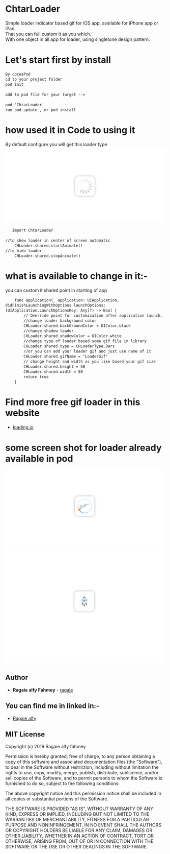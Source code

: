 # ChtarLoader
Simple loader indicator based gif for iOS app, available for iPhone app or iPad.<br />
That you can full custom it as you which.<br />
With one object in all app for loader, using singletone design pattern.<br />

# Let's start first by install 
   ```
   By cocoaPod 
   cd to your project folder 
   pod init
   
   add to pod file for your target --> 
   
   pod 'ChtarLoader'
   run pod update , or pod install
   ```
# how used it in Code to using it 
By default configure you will get this loader type
![Screenshot](https://github.com/ragaie/ChtarLoader/blob/master/ChtarLoader/Screen%20Shot%202019-03-21%20at%2013.37.01.png) 
```
   import ChtarLoader

//to show loader in center of screen automatic 
    CHLoader.shared.startAnimate()
//to hide loader 
    CHLoader.shared.stopAnimate()
```

# what is available to change in it:-
you can custom it shared point in starting of app 

```
    func application(_ application: UIApplication, didFinishLaunchingWithOptions launchOptions:   [UIApplication.LaunchOptionsKey: Any]?) -> Bool {
        // Override point for customization after application launch.
        //change loader background color
        CHLoader.shared.backGroundColor = UIColor.black
        //change shadow loader 
        CHLoader.shared.shadowColor = UIColor.white
        //change type of loader based some gif file in library 
        CHLoader.shared.type = CHLoaderType.Bars
        //or you can add your loader gif and just use name of it 
        CHLoader.shared.gifName = "LoaderGif"
        // change height and width as you like based your gif size
        CHLoader.shared.height = 50
        CHLoader.shared.width = 50
        return true
    }
```
# Find more free gif loader in this website
 - [loading.io](https://loading.io)

# some screen shot for loader already available in pod 

![Screenshot](https://github.com/ragaie/ChtarLoader/blob/master/ChtarLoader/Screen%20Shot%202019-03-21%20at%2013.36.41.png)
![Screenshot](https://github.com/ragaie/ChtarLoader/blob/master/ChtarLoader/Screen%20Shot%202019-03-21%20at%2013.36.16.png)


## Author

* **Ragaie alfy Fahmey**  - [ragaie](https://github.com/ragaie)

## You can find me in linked in:- 
- [Ragaie alfy](www.linkedin.com/in/ragaie-alfy)

## MIT License

Copyright (c) 2019 Ragaie alfy fahmey

Permission is hereby granted, free of charge, to any person obtaining a copy
of this software and associated documentation files (the "Software"), to deal
in the Software without restriction, including without limitation the rights
to use, copy, modify, merge, publish, distribute, sublicense, and/or sell
copies of the Software, and to permit persons to whom the Software is
furnished to do so, subject to the following conditions:

The above copyright notice and this permission notice shall be included in all
copies or substantial portions of the Software.

THE SOFTWARE IS PROVIDED "AS IS", WITHOUT WARRANTY OF ANY KIND, EXPRESS OR
IMPLIED, INCLUDING BUT NOT LIMITED TO THE WARRANTIES OF MERCHANTABILITY,
FITNESS FOR A PARTICULAR PURPOSE AND NONINFRINGEMENT. IN NO EVENT SHALL THE
AUTHORS OR COPYRIGHT HOLDERS BE LIABLE FOR ANY CLAIM, DAMAGES OR OTHER
LIABILITY, WHETHER IN AN ACTION OF CONTRACT, TORT OR OTHERWISE, ARISING FROM,
OUT OF OR IN CONNECTION WITH THE SOFTWARE OR THE USE OR OTHER DEALINGS IN THE
SOFTWARE.


